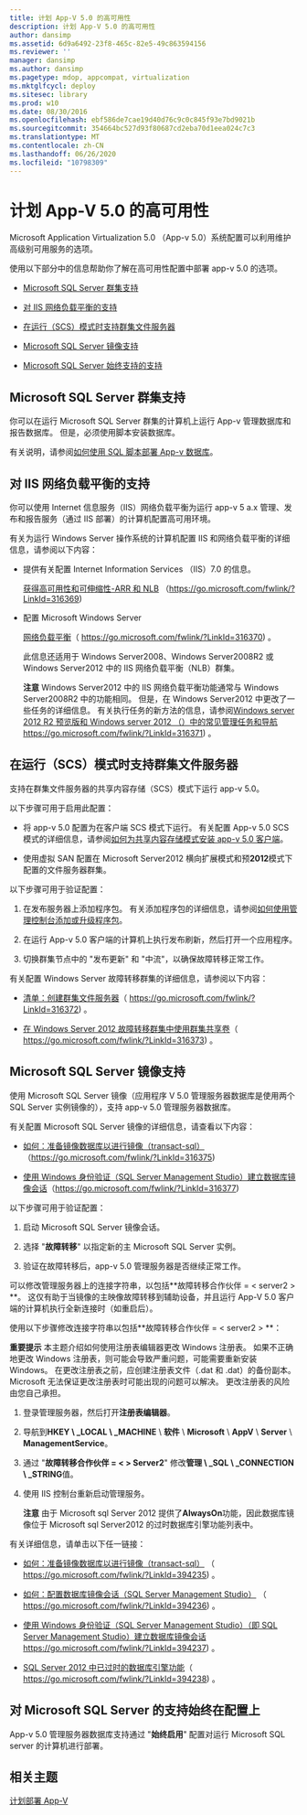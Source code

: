 ```yaml
---
title: 计划 App-V 5.0 的高可用性
description: 计划 App-V 5.0 的高可用性
author: dansimp
ms.assetid: 6d9a6492-23f8-465c-82e5-49c863594156
ms.reviewer: ''
manager: dansimp
ms.author: dansimp
ms.pagetype: mdop, appcompat, virtualization
ms.mktglfcycl: deploy
ms.sitesec: library
ms.prod: w10
ms.date: 08/30/2016
ms.openlocfilehash: ebf586de7cae19d40d76c9c0c845f93e7bd9021b
ms.sourcegitcommit: 354664bc527d93f80687cd2eba70d1eea024c7c3
ms.translationtype: MT
ms.contentlocale: zh-CN
ms.lasthandoff: 06/26/2020
ms.locfileid: "10798309"
---
```

# 计划 App-V 5.0 的高可用性


Microsoft Application Virtualization 5.0 （App-v 5.0）系统配置可以利用维护高级别可用服务的选项。

使用以下部分中的信息帮助你了解在高可用性配置中部署 app-v 5.0 的选项。

-   [Microsoft SQL Server 群集支持](#bkmk-sqlcluster)

-   [对 IIS 网络负载平衡的支持](#bkmk-iisloadbal)

-   [在运行（SCS）模式时支持群集文件服务器](#bkmk-clusterscsmode)

-   [Microsoft SQL Server 镜像支持](#bkmk-sqlmirroring)

-   [Microsoft SQL Server 始终支持的支持](#bkmk-sqlalwayson)

## <a href="" id="bkmk-sqlcluster"></a>Microsoft SQL Server 群集支持


你可以在运行 Microsoft SQL Server 群集的计算机上运行 App-v 管理数据库和报告数据库。 但是，必须使用脚本安装数据库。

有关说明，请参阅[如何使用 SQL 脚本部署 App-v 数据库](how-to-deploy-the-app-v-databases-by-using-sql-scripts.md)。

## <a href="" id="bkmk-iisloadbal"></a>对 IIS 网络负载平衡的支持


你可以使用 Internet 信息服务（IIS）网络负载平衡为运行 app-v 5 a.x 管理、发布和报告服务（通过 IIS 部署）的计算机配置高可用环境。

有关为运行 Windows Server 操作系统的计算机配置 IIS 和网络负载平衡的详细信息，请参阅以下内容：

-   提供有关配置 Internet Information Services （IIS）7.0 的信息。

    [获得高可用性和可伸缩性-ARR 和 NLB](https://go.microsoft.com/fwlink/?LinkId=316369) （https://go.microsoft.com/fwlink/?LinkId=316369)

-   配置 Microsoft Windows Server

    [网络负载平衡](https://go.microsoft.com/fwlink/?LinkId=316370)（ https://go.microsoft.com/fwlink/?LinkId=316370) 。

    此信息还适用于 Windows Server2008、Windows Server2008R2 或 Windows Server2012 中的 IIS 网络负载平衡（NLB）群集。

    **注意** Windows Server2012 中的 IIS 网络负载平衡功能通常与 Windows Server2008R2 中的功能相同。 但是，在 Windows Server2012 中更改了一些任务的详细信息。 有关执行任务的新方法的信息，请参阅[Windows server 2012 R2 预览版和 Windows server 2012 （）中的常见管理任务和导航](https://go.microsoft.com/fwlink/?LinkId=316371) https://go.microsoft.com/fwlink/?LinkId=316371) 。

     

## <a href="" id="bkmk-clusterscsmode"></a>在运行（SCS）模式时支持群集文件服务器


支持在群集文件服务器的共享内容存储（SCS）模式下运行 app-v 5.0。

以下步骤可用于启用此配置：

-   将 app-v 5.0 配置为在客户端 SCS 模式下运行。 有关配置 App-v 5.0 SCS 模式的详细信息，请参阅[如何为共享内容存储模式安装 app-v 5.0 客户端](how-to-install-the-app-v-50-client-for-shared-content-store-mode.md)。

-   使用虚拟 SAN 配置在 Microsoft Server2012 横向扩展模式和预**2012**模式下配置的文件服务器群集。

以下步骤可用于验证配置：

1.  在发布服务器上添加程序包。 有关添加程序包的详细信息，请参阅[如何使用管理控制台添加或升级程序包](how-to-add-or-upgrade-packages-by-using-the-management-console-beta-gb18030.md)。

2.  在运行 App-v 5.0 客户端的计算机上执行发布刷新，然后打开一个应用程序。

3.  切换群集节点中的 "发布更新" 和 "中流"，以确保故障转移正常工作。

有关配置 Windows Server 故障转移群集的详细信息，请参阅以下内容：

-   [清单：创建群集文件服务器](https://go.microsoft.com/fwlink/?LinkId=316372)（ https://go.microsoft.com/fwlink/?LinkId=316372) 。

-   [在 Windows Server 2012 故障转移群集中使用群集共享卷](https://go.microsoft.com/fwlink/?LinkId=316373)（ https://go.microsoft.com/fwlink/?LinkId=316373) 。

## <a href="" id="bkmk-sqlmirroring"></a>Microsoft SQL Server 镜像支持


使用 Microsoft SQL Server 镜像（应用程序 V 5.0 管理服务器数据库是使用两个 SQL Server 实例镜像的），支持 app-v 5.0 管理服务器数据库。

有关配置 Microsoft SQL Server 镜像的详细信息，请查看以下内容：

-   [如何：准备镜像数据库以进行镜像（transact-sql）](https://go.microsoft.com/fwlink/?LinkId=316375) （https://go.microsoft.com/fwlink/?LinkId=316375)

-   [使用 Windows 身份验证（SQL Server Management Studio）建立数据库镜像会话](https://go.microsoft.com/fwlink/?LinkId=316377)（https://go.microsoft.com/fwlink/?LinkId=316377)

以下步骤可用于验证配置：

1.  启动 Microsoft SQL Server 镜像会话。

2.  选择 "**故障转移**" 以指定新的主 Microsoft SQL Server 实例。

3.  验证在故障转移后，app-v 5.0 管理服务器是否继续正常工作。

可以修改管理服务器上的连接字符串，以包括**故障转移合作伙伴 = &lt; server2 &gt; **。 这仅有助于当镜像的主映像故障转移到辅助设备，并且运行 App-V 5.0 客户端的计算机执行全新连接时（如重启后）。

使用以下步骤修改连接字符串以包括**故障转移合作伙伴 = &lt; server2 &gt; **：

**重要提示** 本主题介绍如何使用注册表编辑器更改 Windows 注册表。 如果不正确地更改 Windows 注册表，则可能会导致严重问题，可能需要重新安装 Windows。 在更改注册表之前，应创建注册表文件（.dat 和 .dat）的备份副本。 Microsoft 无法保证更改注册表时可能出现的问题可以解决。 更改注册表的风险由您自己承担。

 

1.  登录管理服务器，然后打开**注册表编辑器**。

2.  导航到**HKEY \ _LOCAL \ _MACHINE**  \\  **软件**  \\  **Microsoft**  \\  **AppV**  \\  **Server**  \\  **ManagementService**。

3.  通过 "**故障转移合作伙伴 = &lt; &gt; Server2**" 修改**管理 \ _SQL \ _CONNECTION \ _STRING**值。

4.  使用 IIS 控制台重新启动管理服务。

    **注意** 由于 Microsoft sql Server 2012 提供了**AlwaysOn**功能，因此数据库镜像位于 Microsoft sql Server2012 的过时数据库引擎功能列表中。

     

有关详细信息，请单击以下任一链接：

-   [如何：准备镜像数据库以进行镜像（transact-sql）](https://go.microsoft.com/fwlink/?LinkId=394235) （ https://go.microsoft.com/fwlink/?LinkId=394235) 。

-   [如何：配置数据库镜像会话（SQL Server Management Studio）](https://go.microsoft.com/fwlink/?LinkId=394236) （ https://go.microsoft.com/fwlink/?LinkId=394236) 。

-   [使用 Windows 身份验证（SQL Server Management Studio）（即 SQL Server Management Studio）建立数据库镜像会话](https://go.microsoft.com/fwlink/?LinkId=394237) https://go.microsoft.com/fwlink/?LinkId=394237) 。

-   [SQL Server 2012 中已过时的数据库引擎功能](https://go.microsoft.com/fwlink/?LinkId=394238)（ https://go.microsoft.com/fwlink/?LinkId=394238) 。

## <a href="" id="bkmk-sqlalwayson"></a>对 Microsoft SQL Server 的支持始终在配置上


App-v 5.0 管理服务器数据库支持通过 "**始终启用**" 配置对运行 Microsoft SQL server 的计算机进行部署。

## 相关主题


[计划部署 App-V](planning-to-deploy-app-v.md)

 

 





